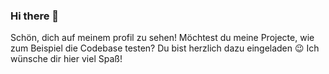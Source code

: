 ### Hi there 👋

Schön, dich auf meinem profil zu sehen!
Möchtest du meine Projecte, wie zum Beispiel die Codebase testen? Du bist herzlich dazu eingeladen 😉
Ich wünsche dir hier viel Spaß!
